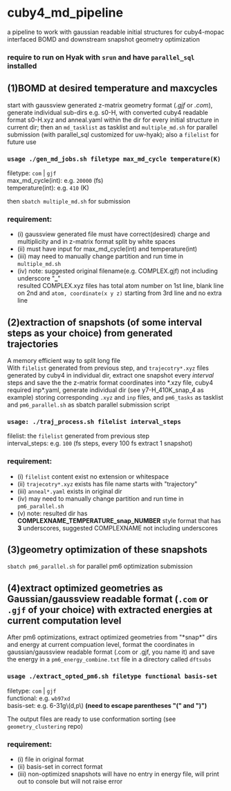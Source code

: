 # cuby4_md_pipeline
a pipeline to work with gaussian readable initial structures for cuby4-mopac interfaced BOMD and downstream snapshot geometry optimization 

### require to run on Hyak with `srun` and have `parallel_sql` installed  
## (1)BOMD at desired temperature and maxcycles  
start with gaussview generated z-matrix geometry format (*.gjf* or *.com*), generate individual sub-dirs e.g. s0-H, with converted cuby4 readable format s0-H.xyz and anneal.yaml within the dir for every initial structure in current dir; then an `md_tasklist` as tasklist and `multiple_md.sh` for parallel submission (with parallel_sql customized for uw-hyak); also a `filelist` for future use  

### `usage ./gen_md_jobs.sh filetype max_md_cycle temperature(K)`  
filetype: `com` | `gjf`  
max_md_cycle(int): e.g. `20000` (fs)  
temperature(int): e.g. `410` (K)  

then `sbatch multiple_md.sh` for submission

### requirement:  
* (i) gaussview generated file must have correct(desired) charge and multiplicity and in z-matrix format split by white spaces  
* (ii) must have input for max_md_cycle(int) and temperature(int)  
* (iii) may need to manually change partition and run time in `multiple_md.sh`  
* (iv) note: suggested original filename(e.g. COMPLEX.gjf) not including underscore "**_**"   
resulted COMPLEX.xyz files has total atom number on 1st line, blank line on 2nd and `atom, coordinate(x y z)` starting from 3rd line and no extra line  

## (2)extraction of snapshots (of some interval steps as your choice) from generated trajectories  
A memory efficient way to split long file  
With `filelist` generated from previous step, and `trajecotry*.xyz` files generated by cuby4 in individual dir, extract one snapshot every *interval* steps and save the the z-matrix format coordinates into \*.xzy file, cuby4 required inp*.yaml, generate individual dir (see y7-H_410K_snap_4 as example) storing corresponding `.xyz` and `inp` files, and `pm6_tasks` as tasklist and `pm6_parallel.sh` as sbatch  parallel submission script

### `usage: ./traj_process.sh filelist interval_steps`
filelist:  the `filelist` generated from previous step  
interval_steps: e.g. `100` (fs steps, every 100 fs extract 1 snapshot)  
### requirement:  
* (i) `filelist` content exist no extension or whitespace
* (ii) `trajecotry*.xyz` exists has file name starts with "trajectory"
* (iii) `anneal*.yaml` exists in original dir
* (iv) may need to manually change partition and run time in `pm6_parallel.sh`
* (v) note: resulted dir has **COMPLEXNAME_TEMPERATURE_snap_NUMBER** style format that has **3** underscores, suggested COMPLEXNAME not including underscores

## (3)geometry optimization of these snapshots
`sbatch pm6_parallel.sh` for parallel pm6 optimization submission


## (4)extract optimized geometries as Gaussian/gaussview readable format (`.com` or `.gjf` of your choice) with extracted energies at current computation level  
After pm6 optimizations, extract optimized geometries from "\*snap\*" dirs and energy at current compuation level, format the coordinates in gaussian/gaussview readable format (.com or .gjf, you name it) and save the energy in a `pm6_energy_combine.txt` file in a directory called `dftsubs`  
### `usage ./extract_opted_pm6.sh filetype functional basis-set`  
filetype: `com` | `gjf`  
functional: e.g. `wb97xd`  
basis-set: e.g. 6-31g\\(d,p\\) **(need to escape parentheses "(" and ")")**  


The output files are ready to use conformation sorting (see `geometry_clustering` repo)
### requirement:  
* (i) file in original format
* (ii) basis-set in correct format
* (iii) non-optimized snapshots will have no entry in energy file, will print out to console but will not raise error
